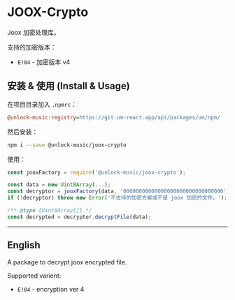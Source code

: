 # JOOX-Crypto

Joox 加密处理库。

支持的加密版本：

- `E!04` - 加密版本 v4

## 安装 & 使用 (Install & Usage)

在项目目录加入 `.npmrc`：

```ini
@unlock-music:registry=https://git.um-react.app/api/packages/um/npm/
```

然后安装：

```sh
npm i --save @unlock-music/joox-crypto
```

使用：

```js
const jooxFactory = require('@unlock-music/joox-crypto');

const data = new Uint8Array(...);
const decryptor = jooxFactory(data, '00000000000000000000000000000000');
if (!decryptor) throw new Error('不支持的加密方案或不是 joox 加密的文件。');

/** @type {Uint8Array[]} */
const decrypted = decryptor.decryptFile(data);
```

---

## English

A package to decrypt joox encrypted file.

Supported varient:

- `E!04` - encryption ver 4
